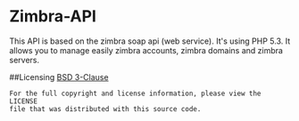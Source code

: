 Zimbra-API
==========

This API is based on the zimbra soap api (web service). It's using PHP 5.3. It allows you to manage easily zimbra accounts, zimbra domains and zimbra servers.

##Licensing
[BSD 3-Clause](LICENSE)

    For the full copyright and license information, please view the LICENSE
    file that was distributed with this source code.
